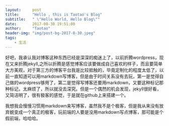 ```yaml
---
layout:     post
title:      "Hello , this is Taotao's Blog"
subtitle:   " \"Hello World, Hello Blog\""
date:       2017-08-30 19:51:00
author:     "Taotao"
header-img: "img/post-bg-2017-8-30.jpeg"
tags:
    - 生活
---
```

<p>
	好吧，我承认我对博客这种东西已经是深深的痴迷上了，以前折腾wordpress，现在又来折腾jekyll,之所以折腾是感觉博客应该要做成自己喜欢的样子，而且要简单大方美观，对于第三方的博客平台我是比较抵触的，毕竟定制化的程度太低了，以前一直知道可以用markdown写博客，但是由于时间关系没有去玩，第一是觉得自己做的wordpress够用了，第二是觉得写博客还要用markdown，又要这种标记那种标记，太麻烦了，所以就没去深究。但是一个偶然的机会发现，jekyll很好看，又简洁明了，很有极客的感觉，于是就在github上来搭建一个。
</p>
<p>
	我想我会慢慢习惯用markdown来写博客，虽然我不是个极客，但是我从来没有放弃蜕变成一个真正的极客，玩前端的人要是没用markdown写点博客，那可能是个假前端，哈哈哈。
</p>

